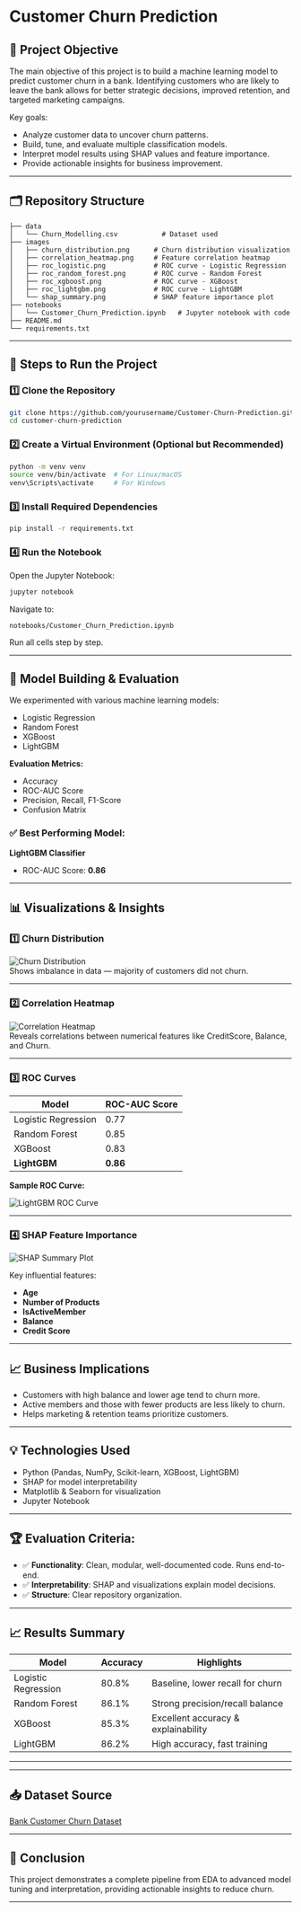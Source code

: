 # Customer Churn Prediction

## 📌 Project Objective
The main objective of this project is to build a machine learning model to predict customer churn in a bank. Identifying customers who are likely to leave the bank allows for better strategic decisions, improved retention, and targeted marketing campaigns.

Key goals:
- Analyze customer data to uncover churn patterns.
- Build, tune, and evaluate multiple classification models.
- Interpret model results using SHAP values and feature importance.
- Provide actionable insights for business improvement.

---

## 🗂️ Repository Structure

```
├── data
│   └── Churn_Modelling.csv           # Dataset used
├── images
│   ├── churn_distribution.png      # Churn distribution visualization
│   ├── correlation_heatmap.png     # Feature correlation heatmap
│   ├── roc_logistic.png            # ROC curve - Logistic Regression
│   ├── roc_random_forest.png       # ROC curve - Random Forest
│   ├── roc_xgboost.png             # ROC curve - XGBoost
│   ├── roc_lightgbm.png            # ROC curve - LightGBM
│   └── shap_summary.png            # SHAP feature importance plot
├── notebooks
│   └── Customer_Churn_Prediction.ipynb   # Jupyter notebook with code
├── README.md
└── requirements.txt
```

---

## 🚀 Steps to Run the Project

### 1️⃣ Clone the Repository

```bash
git clone https://github.com/yourusername/Customer-Churn-Prediction.git
cd customer-churn-prediction
```

### 2️⃣ Create a Virtual Environment (Optional but Recommended)

```bash
python -m venv venv
source venv/bin/activate  # For Linux/macOS
venv\Scripts\activate     # For Windows
```

### 3️⃣ Install Required Dependencies

```bash
pip install -r requirements.txt
```

### 4️⃣ Run the Notebook

Open the Jupyter Notebook:

```bash
jupyter notebook
```

Navigate to:

`notebooks/Customer_Churn_Prediction.ipynb`

Run all cells step by step.

---

## 📝 Model Building & Evaluation

We experimented with various machine learning models:
- Logistic Regression
- Random Forest
- XGBoost
- LightGBM

**Evaluation Metrics:**
- Accuracy
- ROC-AUC Score
- Precision, Recall, F1-Score
- Confusion Matrix

### ✅ Best Performing Model:
**LightGBM Classifier**  
- ROC-AUC Score: **0.86**

---

## 📊 Visualizations & Insights

### 1️⃣ Churn Distribution

![Churn Distribution](images/churn_distribution.png)  
Shows imbalance in data — majority of customers did not churn.

---

### 2️⃣ Correlation Heatmap

![Correlation Heatmap](images/correlation_heatmap.png)  
Reveals correlations between numerical features like CreditScore, Balance, and Churn.

---

### 3️⃣ ROC Curves

| Model                | ROC-AUC Score |
|---------------------|--------------|
| Logistic Regression | 0.77         |
| Random Forest       | 0.85         |
| XGBoost             | 0.83         |
| **LightGBM**        | **0.86**     |

**Sample ROC Curve:**

![LightGBM ROC Curve](images/roc_lightgbm.png)

---

### 4️⃣ SHAP Feature Importance

![SHAP Summary Plot](images/shap_summary.png)

Key influential features:
- **Age**
- **Number of Products**
- **IsActiveMember**
- **Balance**
- **Credit Score**

---

## 📈 Business Implications
- Customers with high balance and lower age tend to churn more.
- Active members and those with fewer products are less likely to churn.
- Helps marketing & retention teams prioritize customers.

---

## 💡 Technologies Used
- Python (Pandas, NumPy, Scikit-learn, XGBoost, LightGBM)
- SHAP for model interpretability
- Matplotlib & Seaborn for visualization
- Jupyter Notebook

---

## 🏆 Evaluation Criteria:
- ✅ **Functionality**: Clean, modular, well-documented code. Runs end-to-end.
- ✅ **Interpretability**: SHAP and visualizations explain model decisions.
- ✅ **Structure**: Clear repository organization.

---

## 📈 Results Summary

| Model               | Accuracy | Highlights                          |
|--------------------|---------|------------------------------------|
| Logistic Regression | 80.8%   | Baseline, lower recall for churn   |
| Random Forest       | 86.1%   | Strong precision/recall balance    |
| XGBoost             | 85.3%   | Excellent accuracy & explainability|
| LightGBM            | 86.2%   | High accuracy, fast training       |

---


---

## 📥 Dataset Source
[Bank Customer Churn Dataset](https://www.kaggle.com/datasets/adammaus/predicting-churn-for-bank-customers)

---

## 📌 Conclusion
This project demonstrates a complete pipeline from EDA to advanced model tuning and interpretation, providing actionable insights to reduce churn.

---
